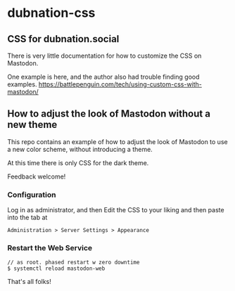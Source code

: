 # dubnation-css
## CSS for dubnation.social

There is very little documentation for how to customize the CSS on Mastodon.

One example is here, and the author also had trouble finding good examples. 
https://battlepenguin.com/tech/using-custom-css-with-mastodon/


## How to adjust the look of Mastodon without a new theme
This repo contains an example of how to adjust the look of Mastodon to use a new color scheme, without introducing a theme.

At this time there is only CSS for the dark theme.

Feedback welcome!

### Configuration

Log in as administrator, and then Edit the CSS to your liking and then paste into the tab at 

```
Administration > Server Settings > Appearance
```

### Restart the Web Service

```
// as root. phased restart w zero downtime
$ systemctl reload mastodon-web		
```

That's all folks! 
